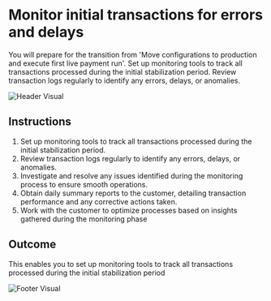 # Monitor initial transactions for errors and delays

You will prepare for the transition from 'Move configurations to production and execute first live payment run'. Set up monitoring tools to track all transactions processed during the initial stabilization period. Review transaction logs regularly to identify any errors, delays, or anomalies.

![Header Visual](https://raw.githubusercontent.com/BriskenFinancials/use-case-template/main/cards/assets/UC10000426-V-01-top.png)

## Instructions

1. Set up monitoring tools to track all transactions processed during the initial stabilization period.
2. Review transaction logs regularly to identify any errors, delays, or anomalies.
3. Investigate and resolve any issues identified during the monitoring process to ensure smooth operations.
4. Obtain daily summary reports to the customer, detailing transaction performance and any corrective actions taken.
5. Work with the customer to optimize processes based on insights gathered during the monitoring phase

## Outcome

This enables you to set up monitoring tools to track all transactions processed during the initial stabilization period

![Footer Visual](https://raw.githubusercontent.com/BriskenFinancials/use-case-template/main/cards/assets/UC10000426-V-01-bottom.png)